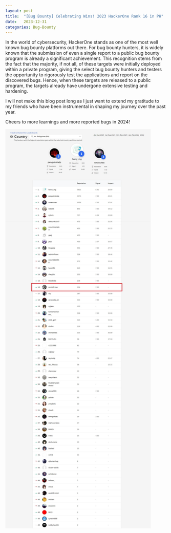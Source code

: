 ```yaml
---
layout: post
title:  "[Bug Bounty] Celebrating Wins! 2023 HackerOne Rank 16 in PH"
date:   2023-12-31
categories: Bug-Bounty
---
```


In the world of cybersecurity, HackerOne stands as one of the most well known bug bounty platforms out there. For bug bounty hunters, it is widely known that the submission of even a single report to a public bug bounty program is already a significant achievement. This recognition stems from the fact that the majority, if not all, of these targets were initially deployed within a private program, giving the select bug bounty hunters and testers the opportunity to rigorously test the applications and report on the discovered bugs. Hence, when these targets are released to a public program, the targets already have undergone extensive testing and hardening.

I will not make this blog post long as I just want to extend my gratitude to my friends who have been instrumental in shaping my journey over the past year.

Cheers to more learnings and more reported bugs in 2024!

<img src='/assets/uploads/rank16-hackerone-ph/hackerone-rank16.jpeg' width="90%">